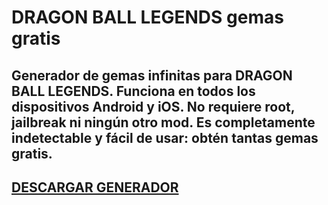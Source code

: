# DRAGON BALL LEGENDS gemas gratis
## Generador de gemas infinitas para DRAGON BALL LEGENDS. Funciona en todos los dispositivos Android y iOS. No requiere root, jailbreak ni ningún otro mod. Es completamente indetectable y fácil de usar: obtén tantas gemas gratis.

## [DESCARGAR GENERADOR](https://cosmicfiles.info/cl/i/7d2evg)


